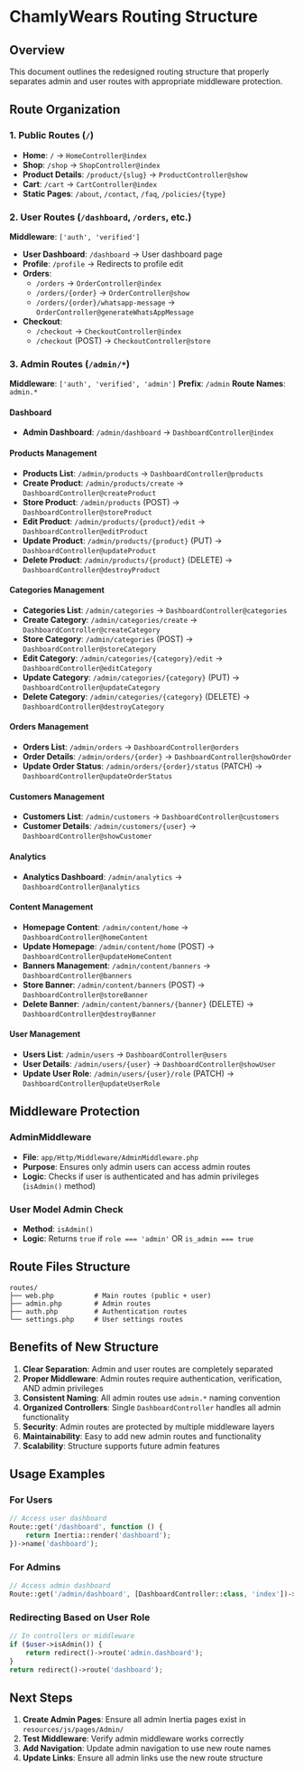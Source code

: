 # ChamlyWears Routing Structure

## Overview
This document outlines the redesigned routing structure that properly separates admin and user routes with appropriate middleware protection.

## Route Organization

### 1. Public Routes (`/`)
- **Home**: `/` → `HomeController@index`
- **Shop**: `/shop` → `ShopController@index`
- **Product Details**: `/product/{slug}` → `ProductController@show`
- **Cart**: `/cart` → `CartController@index`
- **Static Pages**: `/about`, `/contact`, `/faq`, `/policies/{type}`

### 2. User Routes (`/dashboard`, `/orders`, etc.)
**Middleware**: `['auth', 'verified']`
- **User Dashboard**: `/dashboard` → User dashboard page
- **Profile**: `/profile` → Redirects to profile edit
- **Orders**: 
  - `/orders` → `OrderController@index`
  - `/orders/{order}` → `OrderController@show`
  - `/orders/{order}/whatsapp-message` → `OrderController@generateWhatsAppMessage`
- **Checkout**: 
  - `/checkout` → `CheckoutController@index`
  - `/checkout` (POST) → `CheckoutController@store`

### 3. Admin Routes (`/admin/*`)
**Middleware**: `['auth', 'verified', 'admin']`
**Prefix**: `/admin`
**Route Names**: `admin.*`

#### Dashboard
- **Admin Dashboard**: `/admin/dashboard` → `DashboardController@index`

#### Products Management
- **Products List**: `/admin/products` → `DashboardController@products`
- **Create Product**: `/admin/products/create` → `DashboardController@createProduct`
- **Store Product**: `/admin/products` (POST) → `DashboardController@storeProduct`
- **Edit Product**: `/admin/products/{product}/edit` → `DashboardController@editProduct`
- **Update Product**: `/admin/products/{product}` (PUT) → `DashboardController@updateProduct`
- **Delete Product**: `/admin/products/{product}` (DELETE) → `DashboardController@destroyProduct`

#### Categories Management
- **Categories List**: `/admin/categories` → `DashboardController@categories`
- **Create Category**: `/admin/categories/create` → `DashboardController@createCategory`
- **Store Category**: `/admin/categories` (POST) → `DashboardController@storeCategory`
- **Edit Category**: `/admin/categories/{category}/edit` → `DashboardController@editCategory`
- **Update Category**: `/admin/categories/{category}` (PUT) → `DashboardController@updateCategory`
- **Delete Category**: `/admin/categories/{category}` (DELETE) → `DashboardController@destroyCategory`

#### Orders Management
- **Orders List**: `/admin/orders` → `DashboardController@orders`
- **Order Details**: `/admin/orders/{order}` → `DashboardController@showOrder`
- **Update Order Status**: `/admin/orders/{order}/status` (PATCH) → `DashboardController@updateOrderStatus`

#### Customers Management
- **Customers List**: `/admin/customers` → `DashboardController@customers`
- **Customer Details**: `/admin/customers/{user}` → `DashboardController@showCustomer`

#### Analytics
- **Analytics Dashboard**: `/admin/analytics` → `DashboardController@analytics`

#### Content Management
- **Homepage Content**: `/admin/content/home` → `DashboardController@homeContent`
- **Update Homepage**: `/admin/content/home` (POST) → `DashboardController@updateHomeContent`
- **Banners Management**: `/admin/content/banners` → `DashboardController@banners`
- **Store Banner**: `/admin/content/banners` (POST) → `DashboardController@storeBanner`
- **Delete Banner**: `/admin/content/banners/{banner}` (DELETE) → `DashboardController@destroyBanner`

#### User Management
- **Users List**: `/admin/users` → `DashboardController@users`
- **User Details**: `/admin/users/{user}` → `DashboardController@showUser`
- **Update User Role**: `/admin/users/{user}/role` (PATCH) → `DashboardController@updateUserRole`

## Middleware Protection

### AdminMiddleware
- **File**: `app/Http/Middleware/AdminMiddleware.php`
- **Purpose**: Ensures only admin users can access admin routes
- **Logic**: Checks if user is authenticated and has admin privileges (`isAdmin()` method)

### User Model Admin Check
- **Method**: `isAdmin()`
- **Logic**: Returns `true` if `role === 'admin'` OR `is_admin === true`

## Route Files Structure

```
routes/
├── web.php          # Main routes (public + user)
├── admin.php        # Admin routes
├── auth.php         # Authentication routes
└── settings.php     # User settings routes
```

## Benefits of New Structure

1. **Clear Separation**: Admin and user routes are completely separated
2. **Proper Middleware**: Admin routes require authentication, verification, AND admin privileges
3. **Consistent Naming**: All admin routes use `admin.*` naming convention
4. **Organized Controllers**: Single `DashboardController` handles all admin functionality
5. **Security**: Admin routes are protected by multiple middleware layers
6. **Maintainability**: Easy to add new admin routes and functionality
7. **Scalability**: Structure supports future admin features

## Usage Examples

### For Users
```php
// Access user dashboard
Route::get('/dashboard', function () {
    return Inertia::render('dashboard');
})->name('dashboard');
```

### For Admins
```php
// Access admin dashboard
Route::get('/admin/dashboard', [DashboardController::class, 'index'])->name('admin.dashboard');
```

### Redirecting Based on User Role
```php
// In controllers or middleware
if ($user->isAdmin()) {
    return redirect()->route('admin.dashboard');
}
return redirect()->route('dashboard');
```

## Next Steps

1. **Create Admin Pages**: Ensure all admin Inertia pages exist in `resources/js/pages/Admin/`
2. **Test Middleware**: Verify admin middleware works correctly
3. **Add Navigation**: Update admin navigation to use new route names
4. **Update Links**: Ensure all admin links use the new route structure
